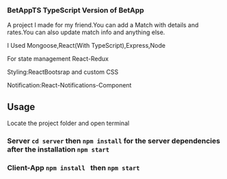 ### BetAppTS TypeScript Version of BetApp

A project I made  for my friend.You can add a Match with details and rates.You can also update match info and anything else.

I Used Mongoose,React(With TypeScript),Express,Node

For state management React-Redux

Styling:ReactBootsrap and custom CSS

Notification:React-Notifications-Component

## Usage
Locate the project folder and open terminal

### Server `cd server` then `npm install` for the server dependencies after the installation `npm start`

### Client-App `npm install ` then `npm start`

